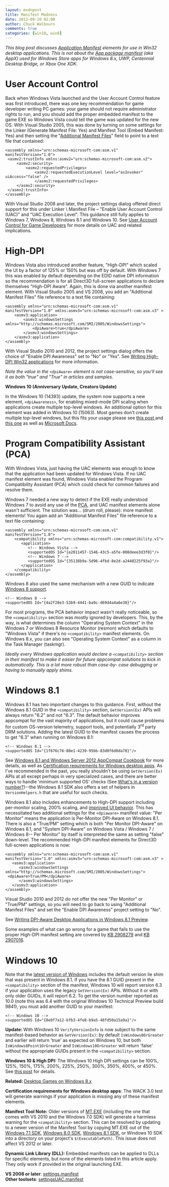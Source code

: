 ```yaml
---
layout: msdnpost
title: Manifest Madness
date: 2013-09-10 02:00
author: Chuck Walbourn
comments: true
categories: [win10, win8]
---
```

<em>This blog post discusses </em><a href="https://docs.microsoft.com/en-us/windows/desktop/SbsCs/application-manifests"><em>Application Manifest</em></a><em> elements for use in Win32 desktop applications. This is not about the </em><a href="https://docs.microsoft.com/en-us/uwp/schemas/appxpackage/appx-package-manifest"><em>App package manifest</em></a><em> (aka AppX) used for Windows Store apps for Windows 8.x, UWP, Centennial Desktop Bridge, or Xbox One XDK.</em>

<h1>User Account Control</h1>

Back when Windows Vista launched and the User Account Control feature was first introduced, there was one key recommendation for game developer writing PC games: your game should not require administrator rights to run, and you should add the proper embedded manifest to the game EXE so Windows Vista could tell the game was updated for the new OS. With Visual Studio 2005, this was done by turning on some settings for the Linker (Generate Manifest File: Yes) and Manifest Tool (Embed Manifest: Yes) and then setting the "<a href="https://docs.microsoft.com/en-us/cpp/build/reference/input-and-output-manifest-tool">Additional Manifest Files</a>" field to point to a text file that contained:
<!--more-->

```
<assembly xmlns="urn:schemas-microsoft-com:asm.v1" manifestVersion="1.0">
 <asmv2:trustInfo xmlns:asmv2="urn:schemas-microsoft-com:asm.v2">
     <asmv2:security>
         <asmv2:requestedPrivileges>
             <asmv2:requestedExecutionLevel level="asInvoker" uiAccess="false" />
             </asmv2:requestedPrivileges>
     </asmv2:security>
 </asmv2:trustInfo>
</assembly>
```

With Visual Studio 2008 and later, the project settings dialog offered direct support for this under Linker \ Manifest File – "Enable User Account Control (UAC)" and "UAC Execution Level". This guidance still fully applies to Windows 7, Windows 8, Windows 8.1 and Windows 10. See <a href="https://docs.microsoft.com/en-us/windows/desktop/DxTechArts/user-account-control-for-game-developers">User Account Control for Game Developers</a> for more details on UAC and related implications.

<h1>High-DPI</h1>

Windows Vista also introduced another feature, "High-DPI" which scaled the UI by a factor of 125% or 150% but was off by default. With Windows 7 this was enabled by default depending on the EDID native DPI information so the recommendation is for all Direct3D full-screen applications to declare themselves "High-DPI Aware". Again, this is done via another manifest element. With Visual Studio 2005 and VS 2008, you add an "Additional Manifest Files" file reference to a text file containing:

```
<assembly xmlns="urn:schemas-microsoft-com:asm.v1" manifestVersion="1.0" xmlns:asmv3="urn:schemas-microsoft-com:asm.v3" >
    <asmv3:application>
        <asmv3:windowsSettings xmlns="http://schemas.microsoft.com/SMI/2005/WindowsSettings">
            <dpiAware>true</dpiAware>
        </asmv3:windowsSettings>
    </asmv3:application>
</assembly>
```

With Visual Studio 2010 and 2012, the project settings dialog offers the choice of "Enable DPI Awareness" set to "No" or "Yes". See <a href="http://go.microsoft.com/fwlink/?LinkID=129586">Writing High-DPI Win32 applications</a> for more information.

<em>Note the value in the ``<dpiAware>`` element is not case-sensitive, so you'll see it as both "true" and "True" in articles and samples.</em>

<b>Windows 10 (Anniversary Update, Creators Update)</b>

In the Windows 10 (14393) update, the system now supports a new element, ``<dpiAwareness>``, for enabling mixed-mode DPI scaling when applications create multiple top-level windows. An additional option for this element was added in Windows 10 (15063). Most games don't create multiple top-level windows, but this fits your usage please see <a href="https://blogs.windows.com/buildingapps/2016/10/24/high-dpi-scaling-improvements-for-desktop-applications-and-mixed-mode-dpi-scaling-in-the-windows-10-anniversary-update/">this post </a>and <a href="https://blogs.windows.com/buildingapps/2017/04/04/high-dpi-scaling-improvements-desktop-applications-windows-10-creators-update/">this one</a> as well as <a href="https://docs.microsoft.com/en-us/windows/desktop/SbsCs/application-manifests">Microsoft Docs</a>.

<h1>Program Compatibility Assistant (PCA)</h1>

With Windows Vista, just having the UAC elements was enough to know that the application had been updated for Windows Vista. If no UAC manifest element was found, Windows Vista enabled the Program Compatibility Assistant (PCA) which could check for common failures and resolve them.

Windows 7 needed a new way to detect if the EXE really understood Windows 7 to avoid any use of the <a href="https://techcommunity.microsoft.com/t5/Windows-Blog-Archive/Managing-the-Windows-7-Program-Compatibility-Assistant-PCA/ba-p/228724">PCA</a>, and UAC manifest elements alone wasn't sufficient. The solution was... (drum roll, please): more manifest elements! You again add an "Additional Manifest Files" file reference to a text file containing:

```
<assembly xmlns="urn:schemas-microsoft-com:asm.v1" manifestVersion="1.0">
    <compatibility xmlns="urn:schemas-microsoft-com:compatibility.v1">
       <application>
          <!-- Windows Vista -->
          <supportedOS Id="{e2011457-1546-43c5-a5fe-008deee3d3f0}"/>
          <!-- Windows 7 -->
          <supportedOS Id="{35138b9a-5d96-4fbd-8e2d-a2440225f93a}"/>
       </application>
    </compatibility>
</assembly>
```

Windows 8 also used the same mechanism with a new GUID to indicate <a href="https://docs.microsoft.com/en-us/windows/desktop/w8cookbook/application--executable--manifest">Windows 8 support</a>.

```
<!-- Windows 8 -->
<supportedOS Id="{4a2f28e3-53b9-4441-ba9c-d69d4a4a6e38}"/>
```

For most programs, the PCA behavior impact wasn't really noticeable, so the ``<compatibility>`` section was mostly ignored by developers. This, by the way, is what determines the column "Operating System Context" in the Windows 7 or Windows 8 Resource Monitor (resmon) which defaults to "Windows Vista" if there's no ``<compatibility>`` manifest elements. On Windows 8.x, you can also see "Operating System Context" as a column in the Task Manager (taskmgr).

<em>Ideally every Windows application would declare a ``<compatibility>`` section in their manifest to make it easier for future appcompat solutions to kick in automatically. This is a lot more robust than case-by-
case debugging or having to manually apply shims.</em>

<h1>Windows 8.1</h1>

Windows 8.1 has two important changes to this guidance. First, without the Windows 8.1 GUID in the ``<compatibility>`` section, <code>GetVersion(Ex)</code> APIs will always return "6.2" and not "6.3". The default behavior improves appcompat for the vast majority of applications, but it could cause problems for custom OS-version telemetry, support tools, and potentially 3<sup>rd </sup>party DRM solutions. Adding the latest GUID to the manifest causes the process to get "6.3" when running on Windows 8.1:

```
<!-- Windows 8.1 -->
<supportedOS Id="{1f676c76-80e1-4239-95bb-83d0f6d0da78}"/>
```

See <a href="https://docs.microsoft.com/en-us/windows/desktop/w8cookbook/operating-system-version-changes-in-windows-8-1">Windows 8.1 and Windows Server 2012 AppCompat Cookbook</a> for more details, as well as <a href="http://go.microsoft.com/fwlink/p/?LinkID=237298">Certification requirements for Windows desktop apps</a>. As I've recommended in the past, you really shouldn't be using <code>GetVersion(Ex)</code> APIs at all except perhaps in very specialized cases, and there are better ways to handle 'minimum supported OS' checks (See <a href="https://walbourn.github.io/what-s-in-a-version-number/">What's in a version number?</a>)--the Windows 8.1 SDK also offers a set of helpers in ``VersionHelpers.h`` that are useful for such checks.

Windows 8.1 also includes enhancements to High-DPI support including per-monitor scaling, 200% scaling, and <a href="https://blogs.windows.com/windowsexperience/2013/07/15/windows-8-1-dpi-scaling-enhancements/">improved UI behavior</a>. This has necessitated two additional settings for the ``<dpiaware>`` manifest value: "Per Monitor" means the application is Per-Monitor DPI-Aware on Windows 8.1. There is also a "True/PM" setting which is both "Per Monitor DPI-Aware" on Windows 8.1, and "System DPI-Aware" on Windows Vista / Windows 7 / Windows 8-- Per Monitor" by itself is interpreted the same as setting "false" down-level. The recommended High-DPI manifest elements for Direct3D full-screen applications is now:

```
<assembly xmlns="urn:schemas-microsoft-com:asm.v1" manifestVersion="1.0" xmlns:asmv3="urn:schemas-microsoft-com:asm.v3" >
   <asmv3:application>
      <asmv3:windowsSettings xmlns="http://schemas.microsoft.com/SMI/2005/WindowsSettings">
 <dpiAware>True/PM</dpiAware>
      </asmv3:windowsSettings>
   </asmv3:application>
</assembly>
```

Visual Studio 2010 and 2012 do not offer the new "Per Monitor" or "True/PM" settings, so you will need to go back to using "Additional Manifest Files" and set the "Enable DPI Awareness" project setting to "No".

See <a href="http://go.microsoft.com/fwlink/p/?LinkID=307061">Writing DPI-Aware Desktop Applications in Windows 8.1 Preview</a>.

Some examples of what can go wrong for a game that fails to use the proper High-DPI manifest setting are covered by <a href="http://support.microsoft.com/kb/2908279/">KB 2908279</a> and <a href="http://support.microsoft.com/kb/2907016/">KB 2907016</a>.

<h1>Windows 10</h1>

Note that the <a href="http://blogs.windows.com/bloggingwindows/2014/09/30/announcing-windows-10/">latest version of Windows</a> includes the default version lie shim that was present in Windows 8.1. If you have the 8.1 GUID present in the ``<compatibility>`` section of the manifest, Windows 10 will report version 6.3 if your application uses the legacy <code>GetVersion(Ex)</code> APIs. Without it or with only older GUIDs, it will report 6.2. To get the version number reported as 10.0 (note this was 6.4 with the original Windows 10 Technical Preview build 9841), you must add another GUID to your manifest:

```
<!-- Windows 10 -->
<supportedOS Id="{8e0f7a12-bfb3-4fe8-b9a5-48fd50a15a9a}"/>
```

<strong>Update: </strong>With Windows 10 <code>VerifyVersionInfo</code> is now subject to the same manifest-based behavior as <code>GetVersion(Ex)</code>: by default <code>IsWindows8OrGreater</code> and earlier will return 'true' as expected on Windows 10, but both <code>IsWindows8Point1OrGreater</code> and <code>IsWindows10OrGreater</code> will return 'false' without the appropriate GUIDs present in the ``<compatibility>`` section.

<strong>Windows 10 & High DPI:</strong> The Windows 10 High DPI settings can be 100%, 125%, 150%, 175%, 200%, 225%, 250%, 300%, 350%, 400%, or 450%. See <a href="https://blogs.technet.microsoft.com/askcore/2015/12/08/display-scaling-in-windows-10/">this post</a> for details.

<strong>Related: </strong><a href="https://walbourn.github.io/desktop-games-on-windows-8-x">Desktop Games on Windows 8.x</a>

<strong>Certification requirements for Windows desktop apps</strong>: The WACK 3.0 test will generate warnings if your application is missing any of these manifest elements.

<strong>Manifest Tool Note:</strong> Older versions of [MT.EXE](https://docs.microsoft.com/en-us/windows/win32/sbscs/mt-exe) (including the one that comes with VS 2010 and the Windows 7.0 SDK) will generate a harmless warning for the ``<compatibility>`` section. This can be resolved by updating to a newer version of the Manifest Tool by copying MT.EXE out of the <a href="https://walbourn.github.io/windows-sdk-7-1/">Windows 7.1 SDK</a>, <a href="https://walbourn.github.io/visual-studio-2012-and-windows-8-0-sdk-rtm-are-now-available/">Windows 8.0 SDK</a>, <a href="http://go.microsoft.com/fwlink/?LinkID=323507">Windows 8.1 SDK</a>, or Windows 10 SDK into a directory on your project's <code>$(ExecutablePath)</code>. This issue does not affect VS 2012 or later.

<strong>Dynamic Link Library (DLL):</strong> Embedded manifests can be applied to DLLs for specific elements, but none of the elements listed in this article apply. They only work if provided in the original launching EXE.

**VS 2008 or later**: <a href="https://walbourn.github.io/download/settings.manifest">settings.manifest</a>   
**Other toolsets**: <a href="https://walbourn.github.io/download/settingsUAC.manifest">settingsUAC.manifest</a>
